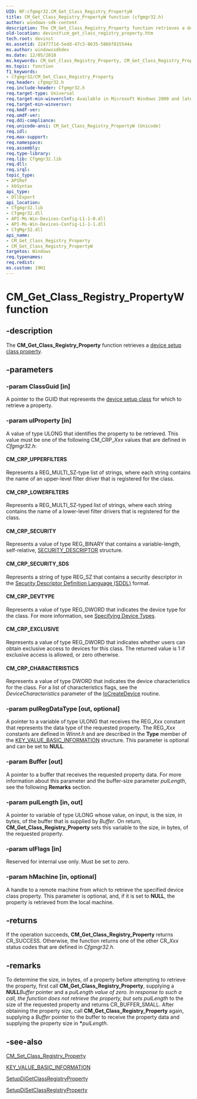 ```yaml
---
UID: NF:cfgmgr32.CM_Get_Class_Registry_PropertyW
title: CM_Get_Class_Registry_PropertyW function (cfgmgr32.h)
author: windows-sdk-content
description: The CM_Get_Class_Registry_Property function retrieves a device setup class property.
old-location: devinst\cm_get_class_registry_property.htm
tech.root: devinst
ms.assetid: 2247771d-5edd-47c3-8635-586bf815544a
ms.author: windowssdkdev
ms.date: 12/05/2018
ms.keywords: CM_Get_Class_Registry_Property, CM_Get_Class_Registry_Property function [Device and Driver Installation], CM_Get_Class_Registry_PropertyW, cfgmgr32/CM_Get_Class_Registry_Property, cfgmgr32/CM_Get_Class_Registry_PropertyW, cfgmgrfn_d6abfa4e-81ee-4f56-8b0f-9c4cf8b2f632.xml, devinst.cm_get_class_registry_property
ms.topic: function
f1_keywords:
- cfgmgr32/CM_Get_Class_Registry_Property
req.header: cfgmgr32.h
req.include-header: Cfgmgr32.h
req.target-type: Universal
req.target-min-winverclnt: Available in Microsoft Windows 2000 and later versions of Windows.
req.target-min-winversvr: 
req.kmdf-ver: 
req.umdf-ver: 
req.ddi-compliance: 
req.unicode-ansi: CM_Get_Class_Registry_PropertyW (Unicode)
req.idl: 
req.max-support: 
req.namespace: 
req.assembly: 
req.type-library: 
req.lib: Cfgmgr32.lib
req.dll: 
req.irql: 
topic_type:
- APIRef
- kbSyntax
api_type:
- DllExport
api_location:
- Cfgmgr32.lib
- Cfgmgr32.dll
- API-Ms-Win-Devices-Config-L1-1-0.dll
- API-Ms-Win-Devices-Config-L1-1-1.dll
- CfgMgr32.dll
api_name:
- CM_Get_Class_Registry_Property
- CM_Get_Class_Registry_PropertyW
targetos: Windows
req.typenames: 
req.redist: 
ms.custom: 19H1
---
```


# CM_Get_Class_Registry_PropertyW function


## -description


The <b>CM_Get_Class_Registry_Property</b> function retrieves a <a href="https://docs.microsoft.com/windows-hardware/drivers/install/accessing-device-setup-class-properties">device setup class property</a>.


## -parameters




### -param ClassGuid [in]

A pointer to the GUID that represents the <a href="https://docs.microsoft.com/windows/desktop/api/setupapi/ns-setupapi-sp_devinfo_data">device setup class</a> for which to retrieve a property.


### -param ulProperty [in]

A value of type ULONG that identifies the property to be retrieved. This value must be one of the following CM_CRP_<i>Xxx</i> values that are defined in <i>Cfgmgr32.h</i>:





#### CM_CRP_UPPERFILTERS

Represents a REG_MULTI_SZ-type list of strings, where each string contains the name of an upper-level filter driver that is registered for the class.



#### CM_CRP_LOWERFILTERS

Represents a REG_MULTI_SZ-typed list of strings, where each string contains the name of a lower-level filter drivers that is registered for the class.



#### CM_CRP_SECURITY

Represents a value of type REG_BINARY that contains a variable-length, self-relative, <a href="https://docs.microsoft.com/windows-hardware/drivers/ddi/content/ntifs/ns-ntifs-_security_descriptor">SECURITY_DESCRIPTOR</a> structure.



#### CM_CRP_SECURITY_SDS

Represents a string of type REG_SZ that contains a security descriptor in the <a href="https://docs.microsoft.com/windows-hardware/drivers/kernel/sddl-for-device-objects">Security Descriptor Definition Language (SDDL)</a> format. 



#### CM_CRP_DEVTYPE

Represents a value of type REG_DWORD that indicates the device type for the class. For more information, see <a href="https://docs.microsoft.com/windows-hardware/drivers/kernel/specifying-device-types">Specifying Device Types</a>. 



#### CM_CRP_EXCLUSIVE

Represents a value of type REG_DWORD that indicates whether users can obtain exclusive access to devices for this class. The returned value is 1 if exclusive access is allowed, or zero otherwise. 



#### CM_CRP_CHARACTERISTICS

Represents a value of type DWORD that indicates the device characteristics for the class. For a list of characteristics flags, see the <i>DeviceCharacteristics</i> parameter of the <a href="https://docs.microsoft.com/windows-hardware/drivers/ddi/content/wdm/nf-wdm-iocreatedevice">IoCreateDevice</a> routine.


### -param pulRegDataType [out, optional]

A pointer to a variable of type ULONG that receives the REG_<i>Xxx</i> constant that represents the data type of the requested property. The REG_<i>Xxx</i> constants are defined in <i>Winnt.h</i> and are described in the <b>Type</b> member of the <a href="https://docs.microsoft.com/windows-hardware/drivers/ddi/content/wdm/ns-wdm-_key_value_basic_information">KEY_VALUE_BASIC_INFORMATION</a> structure. This parameter is optional and can be set to <b>NULL</b>. 


### -param Buffer [out]

A pointer to a buffer that receives the requested property data. For more information about this parameter and the buffer-size parameter <i>pulLength</i>, see the following <b>Remarks</b> section.


### -param pulLength [in, out]

A pointer to variable of type ULONG whose value, on input, is the size, in bytes, of the buffer that is supplied by <i>Buffer</i>. On return, <b>CM_Get_Class_Registry_Property </b>sets this variable to the size, in bytes, of the requested property.


### -param ulFlags [in]

Reserved for internal use only. Must be set to zero.


### -param hMachine [in, optional]

A handle to a remote machine from which to retrieve the specified device class property. This parameter is optional, and, if it is set to <b>NULL</b>, the property is retrieved from the local machine. 


## -returns



If the operation succeeds, <b>CM_Get_Class_Registry_Property </b>returns CR_SUCCESS. Otherwise, the function returns one of the other CR_<i>Xxx</i> status codes that are defined in <i>Cfgmgr32.h</i>.




## -remarks



To determine the size, in bytes, of a property before attempting to retrieve the property, first call <b>CM_Get_Class_Registry_Property</b>, supplying a <b>NULL</b><i>Buffer</i> pointer and a <b>*</b><i>pulLength </i>value of zero. In response to such a call, the function does not retrieve the property, but sets <b>*</b><i>pulLength</i> to the size of the requested property and returns CR_BUFFER_SMALL. After obtaining the property size, call <b>CM_Get_Class_Registry_Property</b> again, supplying a <i>Buffer</i> pointer to the buffer to receive the property data and supplying the property size in <b>*</b><i>pulLength</i>. 




## -see-also




<a href="https://docs.microsoft.com/windows/desktop/api/cfgmgr32/nf-cfgmgr32-cm_set_class_registry_propertyw">CM_Set_Class_Registry_Property</a>



<a href="https://docs.microsoft.com/windows-hardware/drivers/ddi/content/wdm/ns-wdm-_key_value_basic_information">KEY_VALUE_BASIC_INFORMATION</a>



<a href="https://docs.microsoft.com/windows/desktop/api/setupapi/nf-setupapi-setupdigetclassregistrypropertya">SetupDiGetClassRegistryProperty</a>



<a href="https://docs.microsoft.com/windows/desktop/api/setupapi/nf-setupapi-setupdisetclassregistrypropertya">SetupDiSetClassRegistryProperty</a>
 

 

